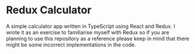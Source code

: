 # Redux Calculator
A simple calculator app written in TypeScript using React and Redux. I wrote it as an exercise to familiarise myself with Redux so if you are planning to use this repository as a reference please keep in mind that there might be some incorrect implementations in the code.